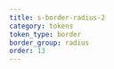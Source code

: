 ```yaml
---
title: s-border-radius-2
category: tokens
token_type: border
border_group: radius
order: 13
---
```

<span class="s-border-radius-2"></span>